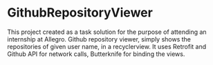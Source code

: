 # GithubRepositoryViewer
This project created as a task solution for the purpose of attending an internship at Allegro.
Github repository viewer, simply shows the repositories of given user name, in a recyclerview. It uses Retrofit and Github API
for network calls, Butterknife for binding the views.  
